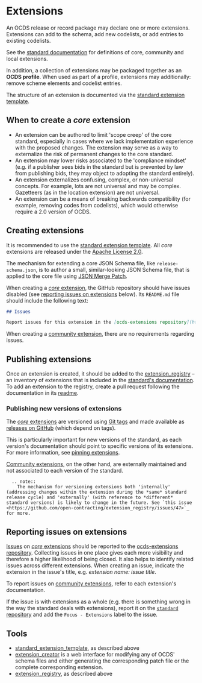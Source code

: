 # Extensions

An OCDS release or record package may declare one or more extensions. Extensions can add to the schema, add new codelists, or add entries to existing codelists. 

See the [standard documentation](http://standard.open-contracting.org/latest/en/extensions/) for definitions of core, community and local extensions.

In addition, a collection of extensions may be packaged together as an **OCDS profile**. When used as part of a profile, extensions may additionally: remove scheme elements and codelist entries. 

The structure of an extension is documented via the [standard extension template](https://github.com/open-contracting/standard_extension_template/blob/master/README.md).

## When to create a *core* extension

* An extension can be authored to limit 'scope creep' of the core standard, especially in cases where we lack implementation experience with the proposed changes. The extension may serve as a way to externalize the risk of permanent changes to the core standard.
* An extension may lower risks associated to the 'compliance mindset' (e.g. if a publisher sees bids in the standard but is prevented by law from publishing bids, they may object to adopting the standard entirely).
* An extension externalizes confusing, complex, or non-universal concepts. For example, lots are not universal and may be complex. Gazetteers (as in the location extension) are not universal.
* An extension can be a means of breaking backwards compatibility (for example, removing codes from codelists), which would otherwise require a 2.0 version of OCDS.

## Creating extensions

It is recommended to use the [standard extension template](https://github.com/open-contracting/standard_extension_template). All *core* extensions are released under the [Apache License 2.0](https://raw.githubusercontent.com/open-contracting/ocds_process_title_extension/master/LICENSE).

The mechanism for extending a core JSON Schema file, like `release-schema.json`, is to author a small, similar-looking JSON Schema file, that is applied to the core file using [JSON Merge Patch](https://tools.ietf.org/html/rfc7396).

When creating a [*core* extension](http://standard.open-contracting.org/latest/en/extensions/#core-extensions), the GitHub repository should have issues disabled (see [reporting issues on extensions](#reporting-issues-on-extensions) below). Its `README.md` file should include the following text:

```markdown
## Issues

Report issues for this extension in the [ocds-extensions repository](https://github.com/open-contracting/ocds-extensions/issues), putting the extension's name in the issue's title.
```

When creating a [community extension](http://standard.open-contracting.org/latest/en/extensions/#community-extensions), there are no requirements regarding issues.

## Publishing extensions

Once an extension is created, it should be added to the [extension_registry](https://github.com/open-contracting/extension_registry) – an inventory of extensions that is included in the [standard's documentation](http://standard.open-contracting.org/latest/en/extensions/). To add an extension to the registry, create a pull request following the documentation in its [readme](https://github.com/open-contracting/extension_registry#readme).

### Publishing new versions of extensions

The [*core* extensions](http://standard.open-contracting.org/latest/en/extensions/#core-extensions) are versioned using [Git tags](https://git-scm.com/book/en/v2/Git-Basics-Tagging) and made available as [releases on GitHub](https://help.github.com/categories/releases/) (which depend on tags).

This is particularly important for new versions of the standard, as each version's documentation should point to specific versions of its extensions. For more information, see [pinning extensions](../standard/technical/deployment#pin-extensions).

[Community extensions](http://standard.open-contracting.org/latest/en/extensions/#community-extensions), on the other hand, are externally maintained and not associated to each version of the standard.

```eval_rst
  .. note::
    The mechanism for versioning extensions both 'internally' (addressing changes within the extension during the *same* standard release cycle) and 'externally' (with reference to *different* standard versions) is likely to change in the future. See `this issue <https://github.com/open-contracting/extension_registry/issues/47>`_ for more.
```

## Reporting issues on extensions

[Issues](https://help.github.com/articles/about-issues/) on [*core* extensions](http://standard.open-contracting.org/latest/en/extensions/#core-extensions) should be reported to the [ocds-extensions repository](https://github.com/open-contracting/ocds-extensions). Collecting issues in one place gives each more visibility and therefore a higher likelihood of being closed. It also helps to identify related issues across different extensions. When creating an issue, indicate the extension in the issue's title, e.g. *extension name: issue title*.

To report issues on [community extensions](http://standard.open-contracting.org/latest/en/extensions/#community-extensions), refer to each extension's documentation.

If the issue is with extensions as a whole (e.g. there is something wrong in the way the standard deals with extensions), report it on the [`standard` repository](https://github.com/open-contracting/standard) and add the `Focus - Extensions` label to the issue.

## Tools

* [standard_extension_template](https://github.com/open-contracting/standard_extension_template), as described above
* [extension_creator](https://github.com/open-contracting/extension_creator) is a web interface for modifying any of OCDS' schema files and either generating the corresponding patch file or the complete corresponding extension.
* [extension_registry](https://github.com/open-contracting/extension_registry), as described above
